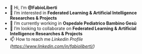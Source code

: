 - 👋 Hi, I’m **@FabioLiberti**
- 👀 I’m interested in **Federated Learning & Artificial Intelligence Researches & Projects**
- 🌱 I’m currently working in **Ospedale Pediatrico Bambino Gesù**
- 💞️ I’m looking to collaborate on **Federated Learning & Artificial Intelligence Researches & Projects**
- 📫 How to reach me _Linkedin Profile (https://www.linkedin.com/in/fabioliberti/)_

<!---
FabioLiberti/FabioLiberti is a ✨ special ✨ repository because its `README.md` (this file) appears on your GitHub profile.
You can click the Preview link to take a look at your changes.
--->
